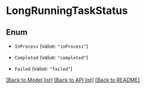 # LongRunningTaskStatus

## Enum


* `InProcess` (value: `"inProcess"`)

* `Completed` (value: `"completed"`)

* `Failed` (value: `"failed"`)


[[Back to Model list]](../README.md#documentation-for-models) [[Back to API list]](../README.md#documentation-for-api-endpoints) [[Back to README]](../README.md)


